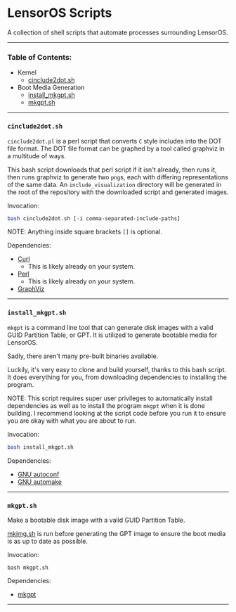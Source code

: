 # LensorOS Scripts
A collection of shell scripts that automate processes surrounding LensorOS.

---

### Table of Contents:
- Kernel
  - [cinclude2dot.sh](#kernel-cinclude2dot-sh)
- Boot Media Generation
  - [install_mkgpt.sh](#bootmediagen-installmkgpt-sh)
  - [mkgpt.sh](#bootmediagen-mkgpt-sh)

---

### `cinclude2dot.sh` <a name="kernel-cinclude2dot-sh"></a>
`cinclude2dot.pl` is a perl script that converts
  `C` style includes into the DOT file format.
  The DOT file format can be graphed by a tool
  called graphviz in a multitude of ways.
  
This bash script downloads that perl script
  if it isn't already, then runs it, then runs
  graphviz to generate two `png`s, each with
  differing representations of the same data.
  An `include_visualization` directory will be
  generated in the root of the repository with
  the downloaded script and generated images.

Invocation:
```bash
bash cinclude2dot.sh [-i comma-separated-include-paths]
```
NOTE: Anything inside square brackets `[]` is optional.

Dependencies:
- [Curl](https://curl.se/download.html)
  - This is likely already on your system.
- [Perl](https://www.perl.org/get.html)
  - This is likely already on your system.
- [GraphViz](https://www.graphviz.org/download/)

---

### `install_mkgpt.sh` <a name="bootmediagen-installmkgpt-sh"></a>
`mkgpt` is a command line tool that can generate disk 
  images with a valid GUID Partition Table, or GPT.
  It is utilized to generate bootable media for LensorOS.

Sadly, there aren't many pre-built binaries available.

Luckily, it's very easy to clone and build yourself,
  thanks to this bash script. It does everything for you,
  from downloading dependencies to installing the program.

NOTE: This script requires super user privileges to 
  automatically install dependencies as well as to
  install the program `mkgpt` when it is done building.
  I recommend looking at the script code before you run
  it to ensure you are okay with what you are about to run.

Invocation:
```bash
bash install_mkgpt.sh
```

Dependencies:
- [GNU autoconf](https://www.gnu.org/software/autoconf/)
- [GNU automake](https://www.gnu.org/software/automake/)

---

### `mkgpt.sh` <a name="bootmediagen-mkgpt-sh"></a>
Make a bootable disk image with a valid GUID Partition Table.

[mkimg.sh](#bootmediagen-mkimg-sh) is run before generating the
  GPT image to ensure the boot media is as up to date as possible.

Invocation:
```
bash mkgpt.sh
```

Dependencies:
- [mkgpt](#bootmediagen-install-mkgpt-sh)

---
